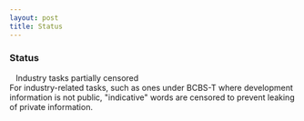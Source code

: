 ```yaml
---
layout: post
title: Status
---
```


### Status
<div class="messagew">
        <span class="flavor"><img src="https://em-content.zobj.net/thumbs/120/apple/354/warning_26a0-fe0f.png" height="11" style="display: inline; margin: 0rem">Industry tasks partially censored</span><br>
        For industry-related tasks, such as ones under BCBS-T where development information is not public, "indicative" words are censored to prevent leaking of private information.
</div>
